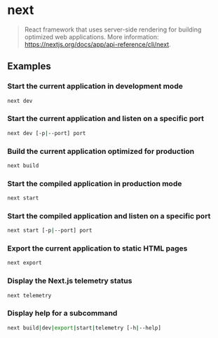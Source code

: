 # next

> React framework that uses server-side rendering for building optimized web applications. More information: <https://nextjs.org/docs/app/api-reference/cli/next>.

## Examples

### Start the current application in development mode

```bash
next dev
```

### Start the current application and listen on a specific port

```bash
next dev [-p|--port] port
```

### Build the current application optimized for production

```bash
next build
```

### Start the compiled application in production mode

```bash
next start
```

### Start the compiled application and listen on a specific port

```bash
next start [-p|--port] port
```

### Export the current application to static HTML pages

```bash
next export
```

### Display the Next.js telemetry status

```bash
next telemetry
```

### Display help for a subcommand

```bash
next build|dev|export|start|telemetry [-h|--help]
```
